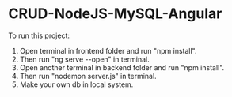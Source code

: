 # CRUD-NodeJS-MySQL-Angular

To run this project:
1. Open terminal in frontend folder and run "npm install".
2. Then run "ng serve --open" in terminal.
2. Open another terminal in backend folder and run "npm install".
4. Then run "nodemon server.js" in terminal.
5. Make your own db in local system.
